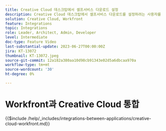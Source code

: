 ```yaml
---
title: Creative Cloud 데스크탑에서 셀프서비스 다운로드 설정
description: Creative Cloud 데스크탑에서 셀프서비스 다운로드를 설정하려는 사용자를 안내하기 위해 튜토리얼을 만듭니다.
solution: Creative Cloud, Workfront
feature: Integrations
topic: Integrations
role: Leader, Architect, Admin, Developer
level: Intermediate
doc-type: Feature Video
last-substantial-update: 2023-06-27T00:00:00Z
jira: KT-13072
thumbnail: KT-13072.jpeg
source-git-commit: 12a182a380aa10d98cb91343e02d5a6dbcaa970a
workflow-type: tm+mt
source-wordcount: '30'
ht-degree: 0%

---
```



# Workfront과 Creative Cloud 통합

{{$include /help/_includes/integrations-between-applications/creative-cloud-workfront.md}}
